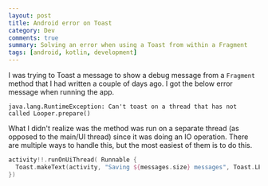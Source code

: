 ```yaml
---
layout: post
title: Android error on Toast
category: Dev
comments: true
summary: Solving an error when using a Toast from within a Fragment 
tags: [android, kotlin, development]
---
```

I was trying to Toast a message to show a debug message from a `Fragment` method that I had written a couple of days ago.
I got the below error message when running the app.

`java.lang.RuntimeException: Can't toast on a thread that has not called Looper.prepare()`

What I didn't realize was the method was run on a separate thread (as opposed to the main/UI thread) since it was doing an IO operation.
There are multiple ways to handle this, but the most easiest of them is to do this. 

```kotlin
activity!!.runOnUiThread( Runnable {
  Toast.makeText(activity, "Saving ${messages.size} messages", Toast.LENGTH_SHORT).show()
})
 ```
